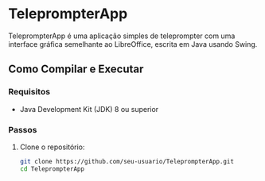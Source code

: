 # TeleprompterApp

TeleprompterApp é uma aplicação simples de teleprompter com uma interface gráfica semelhante ao LibreOffice, escrita em Java usando Swing.

## Como Compilar e Executar

### Requisitos
- Java Development Kit (JDK) 8 ou superior

### Passos
1. Clone o repositório:
   ```bash
   git clone https://github.com/seu-usuario/TeleprompterApp.git
   cd TeleprompterApp

